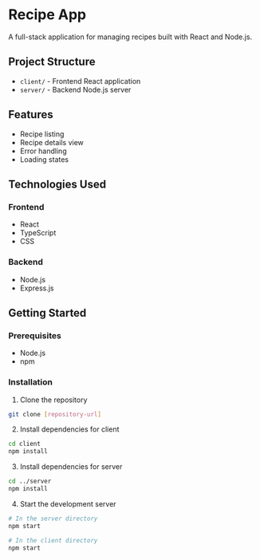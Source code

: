 # Recipe App

A full-stack application for managing recipes built with React and Node.js.

## Project Structure

- `client/` - Frontend React application
- `server/` - Backend Node.js server

## Features

- Recipe listing
- Recipe details view
- Error handling
- Loading states

## Technologies Used

### Frontend
- React
- TypeScript
- CSS

### Backend
- Node.js
- Express.js

## Getting Started

### Prerequisites
- Node.js
- npm

### Installation

1. Clone the repository
```bash
git clone [repository-url]
```

2. Install dependencies for client
```bash
cd client
npm install
```

3. Install dependencies for server
```bash
cd ../server
npm install
```

4. Start the development server
```bash
# In the server directory
npm start

# In the client directory
npm start
```
